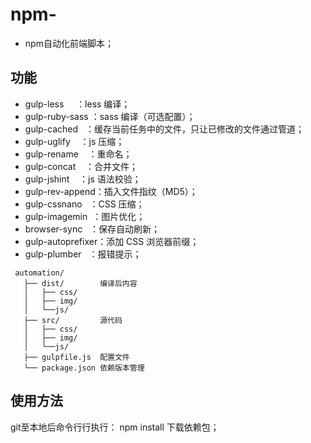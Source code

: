 # npm-

- npm自动化前端脚本；

## 功能
- gulp-less      ：less 编译；
- gulp-ruby-sass ：sass 编译（可选配置）；
- gulp-cached    ：缓存当前任务中的文件，只让已修改的文件通过管道；
- gulp-uglify    ：js 压缩；
- gulp-rename    ：重命名；
- gulp-concat    ：合并文件；
- gulp-jshint    ：js 语法校验；
- gulp-rev-append：插入文件指纹（MD5）；
- gulp-cssnano   ：CSS 压缩；
- gulp-imagemin  ：图片优化；
- browser-sync   ：保存自动刷新；
- gulp-autoprefixer：添加 CSS 浏览器前缀；
- gulp-plumber   ：报错提示；

```
 automation/
   ├── dist/        编译后内容
   │   ├── css/
   │   ├── img/
   │   └──js/
   ├── src/         源代码
   │   ├── css/
   │   ├── img/
   │   └──js/
   ├── gulpfile.js  配置文件
   └── package.json 依赖版本管理
```
## 使用方法
git至本地后命令行行执行： npm install 下载依赖包；
